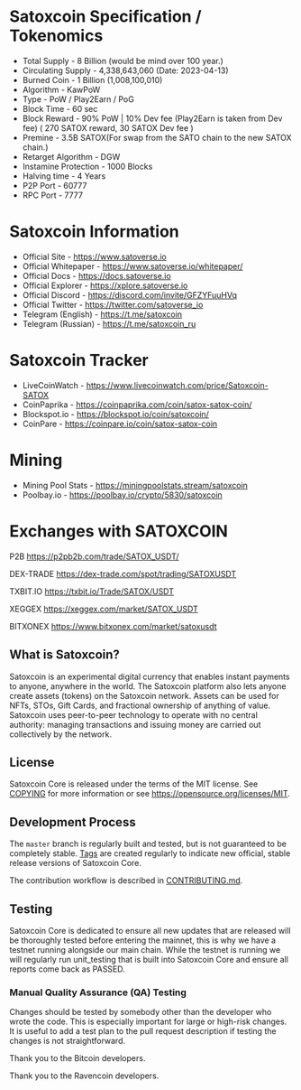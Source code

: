 Satoxcoin Specification / Tokenomics
==================================
* Total Supply            - 8 Billion (would be mind over 100 year.)
* Circulating Supply      - 4,338,643,060 (Date: 2023-04-13)
* Burned Coin             - 1 Billion (1,008,100,010)
* Algorithm               - KawPoW
* Type                    - PoW / Play2Earn / PoG
* Block Time              - 60 sec
* Block Reward            - 90% PoW | 10% Dev fee (Play2Earn is taken from Dev fee) ( 270 SATOX reward, 30 SATOX Dev fee )
* Premine                 - 3.5B SATOX(For swap from the SATO chain to the new SATOX chain.)
* Retarget Algorithm      - DGW
* Instamine Protection    - 1000 Blocks
* Halving time            - 4 Years
* P2P Port                - 60777
* RPC Port                - 7777


Satoxcoin Information
==================================

* Official Site       - https://www.satoverse.io
* Official Whitepaper - https://www.satoverse.io/whitepaper/ 
* Official Docs       - https://docs.satoverse.io
* Official Explorer   - https://xplore.satoverse.io
* Official Discord    - https://discord.com/invite/GFZYFuuHVq
* Official Twitter    - https://twitter.com/satoverse_io
* Telegram (English)  - https://t.me/satoxcoin
* Telegram (Russian)  - https://t.me/satoxcoin_ru

Satoxcoin Tracker
==================================
* LiveCoinWatch      - https://www.livecoinwatch.com/price/Satoxcoin-SATOX
* CoinPaprika        - https://coinpaprika.com/coin/satox-satox-coin/
* Blockspot.io       - https://blockspot.io/coin/satoxcoin/
* CoinPare           - https://coinpare.io/coin/satox-satox-coin

Mining
==================================
* Mining Pool Stats  - https://miningpoolstats.stream/satoxcoin
* Poolbay.io         - https://poolbay.io/crypto/5830/satoxcoin


Exchanges with SATOXCOIN
==================================

P2B
https://p2pb2b.com/trade/SATOX_USDT/

DEX-TRADE
https://dex-trade.com/spot/trading/SATOXUSDT

TXBIT.IO
https://txbit.io/Trade/SATOX/USDT

XEGGEX
https://xeggex.com/market/SATOX_USDT

BITXONEX
https://www.bitxonex.com/market/satoxusdt


What is Satoxcoin?
-----------------
Satoxcoin is an experimental digital currency that enables instant payments to anyone, anywhere in the world. The Satoxcoin platform also lets anyone create assets (tokens) on the Satoxcoin network. Assets can be used for NFTs, STOs, Gift Cards, and fractional ownership of anything of value. Satoxcoin uses peer-to-peer technology to operate with no central authority: managing transactions and issuing money are carried out collectively by the network.

License
-------

Satoxcoin Core is released under the terms of the MIT license. 
See [COPYING](COPYING) for more information or see https://opensource.org/licenses/MIT.

Development Process
-------------------

The `master` branch is regularly built and tested, but is not guaranteed to be
completely stable. [Tags](https://github.com/satoverse/Satoxcoin/tags) are created
regularly to indicate new official, stable release versions of Satoxcoin Core.

The contribution workflow is described in [CONTRIBUTING.md](CONTRIBUTING.md).

Testing
-------
Satoxcoin Core is dedicated to ensure all new updates that are released will be thoroughly tested before entering the mainnet, this is why we have a testnet running alongside our main chain. While the testnet is running we will regularly run unit_testing that is built into Satoxcoin Core and ensure all reports come back as PASSED.


### Manual Quality Assurance (QA) Testing

Changes should be tested by somebody other than the developer who wrote the
code. This is especially important for large or high-risk changes. It is useful
to add a test plan to the pull request description if testing the changes is
not straightforward.


Thank you to the Bitcoin developers.

Thank you to the Ravencoin developers.

